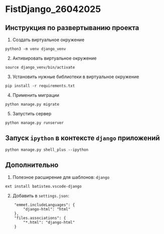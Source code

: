 # FistDjango_26042025

## Инструкция по развертыванию проекта
1. Создать виртуальное окружение
```
python3 -m venv django_venv
```
2. Активировать виртуальное окружение
```
source django_venv/bin/activate
```
3. Установить нужные библиотеки в виртуальное окружение
```
pip install -r requirements.txt
```
4. Применить миграции
```
python manage.py migrate
```
5. Запустить сервер
```
python manage.py runserver
```

## Запуск `ipython` в контексте `django` приложений
```
python manage.py shell_plus --ipython
```

## Дополнительно
1. Полезное расширение для шаблонов: `django`
```
ext install batisteo.vscode-django
```
2. Добавить в `settings.json`:
```
    "emmet.includeLanguages": {
        "django-html": "html"
    },
    "files.associations": {
        "*.html": "django-html"
    }
```
